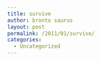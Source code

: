 ```yaml
---
title: survive
author: bronto saurus
layout: post
permalink: /2011/01/survive/
categories:
  - Uncategorized
---
```

